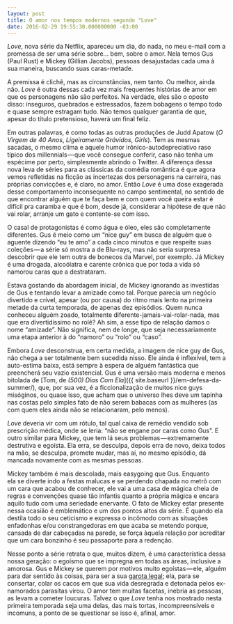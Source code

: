 ```yaml
---
layout: post
title: O amor nos tempos modernos segundo "Love"
date: 2016-02-29 19:55:30.000000000 -03:00
---
```

_Love_, nova série da Netflix, apareceu um dia, do nada, no meu e-mail com a promessa de ser uma série sobre… bem, sobre o amor. Nela temos Gus (Paul Rust) e Mickey (Gillian Jacobs), pessoas desajustadas cada uma à sua maneira, buscando suas caras-metade.

A premissa é clichê, mas as circunstâncias, nem tanto. Ou melhor, ainda não. _Love_ é outra dessas cada vez mais frequentes histórias de amor em que os personagens não são perfeitos. Na verdade, eles são o oposto disso: inseguros, quebrados e estressados, fazem bobagens o tempo todo e quase sempre estragam tudo. Não temos qualquer garantia de que, apesar do título pretensioso, haverá um final feliz.

Em outras palavras, é como todas as outras produções de Judd Apatow (_O Virgem de 40 Anos_, _Ligeiramente Grávidos_, _Girls_). Tem as mesmas sacadas, o mesmo clima e aquele humor irônico-autodepreciativo raso típico dos millennials — que você consegue conferir, caso não tenha um espécime por perto, simplesmente abrindo o Twitter. A diferença dessa nova leva de séries para as clássicas da comédia romântica é que agora vemos refletidas na ficção as incertezas dos personagens na carreira, nas próprias convicções e, é claro, no amor. Então _Love_ é uma dose exagerada desse comportamento inconsequente no campo sentimental, no sentido de que encontrar alguém que te faça bem e com quem você queira estar é difícil pra caramba e que é bom, desde já, considerar a hipótese de que não vai rolar, arranje um gato e contente-se com isso.

O casal de protagonistas é como água e óleo, eles são completamente diferentes. Gus é meio como um “nice guy” em busca de alguém que o aguente dizendo “eu te amo” a cada cinco minutos e que respeite suas coleções — a série só mostra a de Blu-rays, mas não seria surpresa descobrir que ele tem outra de bonecos da Marvel, por exemplo. Já Mickey é uma drogada, alcoólatra e carente crônica que por toda a vida só namorou caras que a destrataram.

Estava gostando da abordagem inicial, de Mickey ignorando as investidas de Gus e tentando levar a amizade como tal. Porque parecia um negócio divertido e crível, apesar (ou por causa) do ritmo mais lento na primeira metade da curta temporada, de apenas dez episódios. Quem nunca conheceu alguém zoado, totalmente diferente-jamais-vai-rolar-nada, mas que era divertidíssimo no rolê? Ah sim, a esse tipo de relação damos o nome “amizade”. Não significa, nem de longe, que seja necessariamente uma etapa anterior à do “namoro” ou “rolo” ou “caso”.

Embora _Love_ desconstrua, em certa medida, a imagem de nice guy de Gus, não chega a ser totalmente bem sucedida nisso. Ele ainda é inflexível, tem a auto-estima baixa, está sempre à espera de alguém fantástica que preencherá seu vazio existencial. Gus é uma versão mais moderna e menos bitolada de [Tom, de _(500) Dias Com Ela_]({{ site.baseurl }}/em-defesa-da-summer/), que, por sua vez, é a ficcionalização de muitos nice guys misóginos, ou quase isso, que acham que o universo lhes deve um tapinha nas costas pelo simples fato de não serem babacas com as mulheres (as com quem eles ainda não se relacionaram, pelo menos).

_Love_ deveria vir com um rótulo, tal qual caixa de remédio vendido sob prescrição médica, onde se leria: “não se engane por caras como Gus”. E outro similar para Mickey, que tem lá seus problemas — extremamente destrutiva e egoísta. Ela erra, se desculpa, depois erra de novo, deixa todos na mão, se desculpa, promete mudar, mas aí, no mesmo episódio, dá mancada novamente com as mesmas pessoas.

Mickey também é mais descolada, mais easygoing que Gus. Enquanto ela se diverte indo a festas malucas e se perdendo chapada no metrô com um cara que acabou de conhecer, ele vai a uma casa de mágica cheia de regras e convenções quase tão infantis quanto a própria mágica e encara aquilo tudo com uma seriedade enervante. O fato de Mickey estar presente nessa ocasião é emblemático e um dos pontos altos da série. É quando ela destila todo o seu ceticismo e expressa o incômodo com as situações enfadonhas e/ou constrangedoras em que acaba se metendo porque, cansada de dar cabeçadas na parede, se força àquela relação por acreditar que um cara bonzinho é seu passaporte para a redenção.

Nesse ponto a série retrata o que, muitos dizem, é uma característica dessa nossa geração: o egoísmo que se impregna em todas as áreas, inclusive a amorosa. Gus e Mickey se querem por motivos muito egoístas — ele, alguém para dar sentido às coisas, para ser a sua [garota legal](http://ghedin.tumblr.com/post/124368923110/os-homens-sempre-dizem-isso-como-o-elogio); ela, para se consertar, colar os cacos em que sua vida desregrada e detonada pelos ex-namorados parasitas virou. O amor tem muitas facetas, inebria as pessoas, as levam a cometer loucuras. Talvez o que _Love_ tenha nos mostrado nesta primeira temporada seja uma delas, das mais tortas, incompreensíveis e incomuns, a ponto de se questionar se isso é, afinal, amor.
